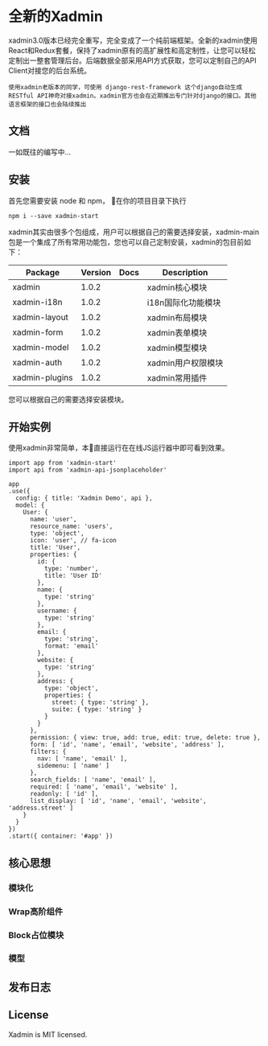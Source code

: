 # 全新的Xadmin

xadmin3.0版本已经完全重写，完全变成了一个纯前端框架。全新的xadmin使用React和Redux套餐，保持了xadmin原有的高扩展性和高定制性，让您可以轻松定制出一整套管理后台。后端数据全部采用API方式获取，您可以定制自己的API Client对接您的后台系统。

```
使用xadmin老版本的同学，可使用 django-rest-framework 这个django自动生成RESTful API神奇对接xadmin。xadmin官方也会在近期推出专门针对django的接口。其他语言框架的接口也会陆续推出
```

## 文档

一如既往的编写中...

## 安装

首先您需要安装 node 和 npm， 在你的项目目录下执行

```
npm i --save xadmin-start
```

xadmin其实由很多个包组成，用户可以根据自己的需要选择安装，xadmin-main 包是一个集成了所有常用功能包，您也可以自己定制安装，xadmin的包目前如下：

| Package | Version | Docs | Description |
|---------|---------|------|-------------|
|xadmin|1.0.2||xadmin核心模块|
|xadmin-i18n|1.0.2||i18n国际化功能模块|
|xadmin-layout|1.0.2||xadmin布局模块|
|xadmin-form|1.0.2||xadmin表单模块|
|xadmin-model|1.0.2||xadmin模型模块|
|xadmin-auth|1.0.2||xadmin用户权限模块|
|xadmin-plugins|1.0.2||xadmin常用插件|

您可以根据自己的需要选择安装模块。

## 开始实例

使用xadmin非常简单，本直接运行在在线JS运行器中即可看到效果。

``` js
import app from 'xadmin-start'
import api from 'xadmin-api-jsonplaceholder'

app
.use({
  config: { title: 'Xadmin Demo', api },
  model: {
    User: {
      name: 'user',
      resource_name: 'users',
      type: 'object',
      icon: 'user', // fa-icon
      title: 'User',
      properties: {
        id: {
          type: 'number',
          title: 'User ID'
        },
        name: {
          type: 'string'
        },
        username: {
          type: 'string'
        },
        email: {
          type: 'string',
          format: 'email'
        },
        website: {
          type: 'string'
        },
        address: {
          type: 'object',
          properties: {
            street: { type: 'string' },
            suite: { type: 'string' }
          }
        }
      },
      permission: { view: true, add: true, edit: true, delete: true },
      form: [ 'id', 'name', 'email', 'website', 'address' ],
      filters: {
        nav: [ 'name', 'email' ],
        sidemenu: [ 'name' ]
      },
      search_fields: [ 'name', 'email' ],
      required: [ 'name', 'email', 'website' ],
      readonly: [ 'id' ],
      list_display: [ 'id', 'name', 'email', 'website', 'address.street' ]
    }
  }
})
.start({ container: '#app' })

```

## 核心思想

### 模块化

### Wrap高阶组件

### Block占位模块

### 模型

## 发布日志

## License

Xadmin is MIT licensed.
